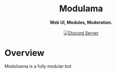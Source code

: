 <h1 align="center">
  <br>
  Modulama
  <br>
</h1>

<h4 align="center">Web UI, Modules, Moderation.</h4>

<p align="center">
  <a href="https://discord.gg/VNM7vkfVcy">
    <img src="https://discordapp.com/api/guilds/1109036079455162490/widget.png?style=shield" alt="Discord Server">
  </a>
</p>

# Overview
Moduloama is a fully modular bot